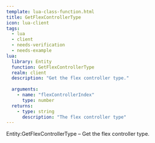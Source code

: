 ```yaml
---
template: lua-class-function.html
title: GetFlexControllerType
icon: lua-client
tags:
  - lua
  - client
  - needs-verification
  - needs-example
lua:
  library: Entity
  function: GetFlexControllerType
  realm: client
  description: "Get the flex controller type."
  
  arguments:
    - name: "flexControllerIndex"
      type: number
  returns:
    - type: string
      description: "The flex controller type"
---
```


<div class="lua__search__keywords">
Entity:GetFlexControllerType &#x2013; Get the flex controller type.
</div>
